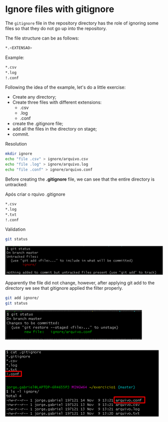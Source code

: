 # Ignore files with gitignore

The `gitignore` file in the repository directory has the role of ignoring some files so that they do not go up into the repository.

The file structure can be as follows:
```bash
*.<EXTENSAO>
```

Example:
```bash
*.csv
*.log
!.conf
```

Following the idea of the example, let's do a little exercise:

- Create any directory;
- Create three files with different extensions:
     - .csv
     - .log
     - .conf
- create the .gitignore file;
- add all the files in the directory on stage;
- commit.

Resolution
```bash
mkdir ignore
echo "file .csv" > ignore/arquivo.csv
echo "file .log" > ignore/arquivo.log
echo "file .conf" > ignore/arquivo.conf
```

Before creating the **.gitignore** file, we can see that the entire directory is untracked:

Após criar o rquivo .gitignore
```bash
*.csv
*.log
*.txt
!.conf
```

Validation
```bash
git status
```
![git ignore](img/gitignore/git_status_gitignore.png)

Apparently the file did not change, however, after applying git add to the directory we see that gitignore applied the filter properly.

```bash
git add ignore/
git status
```

![git ignore](img/gitignore/git_status_again.png)

\
![git ignore](img/gitignore/git_status_again_gitignore.png)